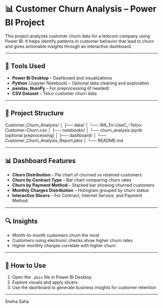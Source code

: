 # 📊 Customer Churn Analysis – Power BI Project

This project analyzes customer churn data for a telecom company using Power BI. It helps identify patterns in customer behavior that lead to churn and gives actionable insights through an interactive dashboard.

---

## 🔧 Tools Used

- **Power BI Desktop** – Dashboard and visualizations
- **Python** (Jupyter Notebook) – Optional data cleaning and exploration
- **pandas, NumPy** – For preprocessing (if needed)
- **CSV Dataset** – Telco customer churn data

---

## 📁 Project Structure

Customer_Churn_Analysis/
│
├── data/
│ └── WA_Fn-UseC_-Telco-Customer-Churn.csv
│
├── notebooks/
│ └── churn_analysis.ipynb (optional preprocessing)
│
├── dashboard/
│ └── Customer_Churn_Analysis_Report.pbix
│
└── README.md


---

## 📊 Dashboard Features

- **Churn Distribution** – Pie chart of churned vs retained customers  
- **Churn by Contract Type** – Bar chart comparing churn rates  
- **Churn by Payment Method** – Stacked bar showing churned customers  
- **Monthly Charges Distribution** – Histogram grouped by churn status  
- **Interactive Slicers** – For Contract, Internet Service, and Payment Method  

---

## 🔍 Insights

- Month-to-month customers churn the most
- Customers using electronic checks show higher churn rates
- Higher monthly charges correlate with higher churn

---

## 🚀 How to Use

1. Open the `.pbix` file in Power BI Desktop
2. Explore visuals and apply slicers
3. Use the dashboard to generate business insights for customer retention

---


Sneha Saha
